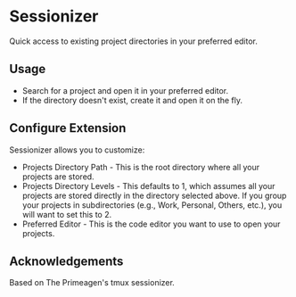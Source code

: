 # Sessionizer

Quick access to existing project directories in your preferred editor.

## Usage
- Search for a project and open it in your preferred editor.
- If the directory doesn't exist, create it and open it on the fly.

## Configure Extension

Sessionizer allows you to customize:

- Projects Directory Path - This is the root directory where all your projects are stored.
- Projects Directory Levels - This defaults to 1, which assumes all your projects are stored directly in the directory selected above. If you group your projects in subdirectories (e.g., Work, Personal, Others, etc.), you will want to set this to 2.
- Preferred Editor - This is the code editor you want to use to open your projects.

## Acknowledgements

Based on The Primeagen's tmux sessionizer.
